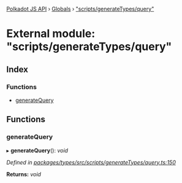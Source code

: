 [Polkadot JS API](../README.md) › [Globals](../globals.md) › ["scripts/generateTypes/query"](_scripts_generatetypes_query_.md)

# External module: "scripts/generateTypes/query"

## Index

### Functions

* [generateQuery](_scripts_generatetypes_query_.md#generatequery)

## Functions

###  generateQuery

▸ **generateQuery**(): *void*

*Defined in [packages/types/src/scripts/generateTypes/query.ts:150](https://github.com/polkadot-js/api/blob/eb5ee9860b/packages/types/src/scripts/generateTypes/query.ts#L150)*

**Returns:** *void*

